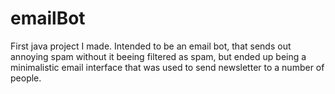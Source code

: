 # emailBot

First java project I made. Intended to be an email bot, that sends out annoying spam without it beeing filtered as spam, but ended up being a minimalistic email interface that was used to send
newsletter to a number of people. 
